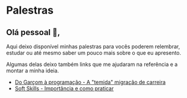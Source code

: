 # Palestras

## Olá pessoal 👋,

Aqui deixo disponível minhas palestras para vocês poderem relembrar, estudar ou até mesmo saber um pouco mais sobre o que eu apresento.

Algumas delas deixo também links que me ajudaram na referência e a montar a minha ideia.

- [Do Garçom à programação - A "temida" migração de carreira](https://www.canva.com/design/DAGVdNHBz68/pQkbLV-5l-lFX2Xd4Y_xlw/view?utm_content=DAGVdNHBz68&utm_campaign=designshare&utm_medium=link2&utm_source=uniquelinks&utlId=h24719f449b)
- [Soft Skills - Importância e como praticar](https://www.canva.com/design/DAGhbCnEo78/lNq-ywceXXeKMxPYqRwy1g/view?utm_content=DAGhbCnEo78&utm_campaign=designshare&utm_medium=link2&utm_source=uniquelinks&utlId=he6440500b1)
